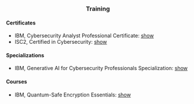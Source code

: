<h3 align="center">Training</h3>

<h4>Certificates</h4>

<ul>
  <li>IBM, Cybersecurity Analyst Professional Certificate: <a href="https://github.com/january1073/training/blob/main/ibm/ibm_cybersecurity_analyst.pdf">show</a>
  <li>ISC2, Certified in Cybersecurity: <a href="https://github.com/january1073/certifications/blob/main/isc2/isc2_cc.pdf">show</a>
</ul>

<h4>Specializations</h4>

<ul>
<li>IBM, Generative AI for Cybersecurity Professionals Specialization: <a href="https://github.com/january1073/training/blob/main/ibm/ibm_genai_for_cybersecurity.pdf">show</a>
</ul>

<h4>Courses</h4>

<ul>
    <li>IBM, Quantum-Safe Encryption Essentials: <a href="https://github.com/january1073/training/blob/main/ibm/ibm_quantum-safe.pdf">show</a>
</ul>
